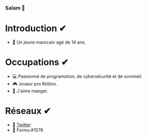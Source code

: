 ### Salam 👋
# Introduction ✔
- 🎯 Un jeune marocain agé de 14 ans. 

# Occupations ✔
- 💻 Passionné de programation, de cybersécurité et de sommeil.
- 🎮 Joueur pro Roblox.
- 🍩 J'aime manger.

# Réseaux ✔
- 🎈 <a href="https://twitter.com/REDA_AMEZ">Twitter</a> 
- 🎈 Formu.#1578 
